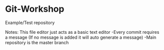# Git-Workshop
Example/Test repository

Notes: This file editor just acts as a basic text editor
-Every commit requires a message (If no message is added it will auto generate a message)
-Main repository is the master branch
